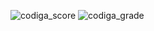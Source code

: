 
![codiga_score](https://api.codiga.io/project/33514/score/svg)
![codiga_grade](https://api.codiga.io/project/33514/status/svg)
